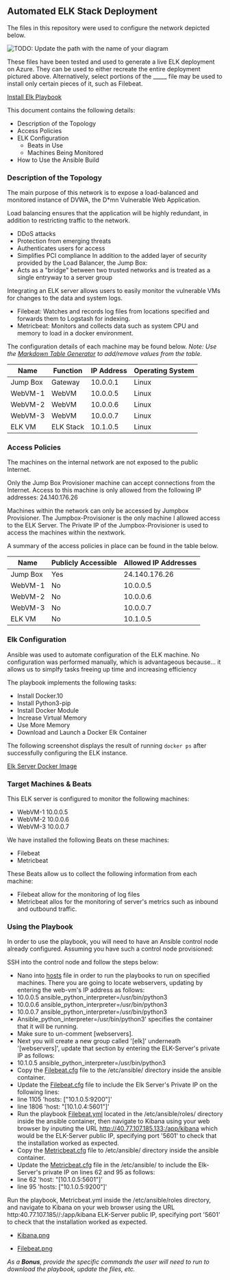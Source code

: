 ## Automated ELK Stack Deployment

The files in this repository were used to configure the network depicted below.

![TODO: Update the path with the name of your diagram](Images/diagram_filename.png)

These files have been tested and used to generate a live ELK deployment on Azure. They can be used to either recreate the entire deployment pictured above. Alternatively, select portions of the _____ file may be used to install only certain pieces of it, such as Filebeat.

[Install Elk Playbook](https://github.com/dansgte5/Elk-Stack/blob/main/Ansible/Install%20Elk.yml)

This document contains the following details:
- Description of the Topology
- Access Policies
- ELK Configuration
  - Beats in Use
  - Machines Being Monitored
- How to Use the Ansible Build


### Description of the Topology

The main purpose of this network is to expose a load-balanced and monitored instance of DVWA, the D*mn Vulnerable Web Application.

Load balancing ensures that the application will be highly redundant, in addition to restricting traffic to the network.
- DDoS attacks
- Protection from emerging threats
- Authenticates users for access
- Simplifies PCI compliance In addition to the added layer of security provided by the Load Balancer, the Jump Box:
- Acts as a "bridge" between two trusted networks and is treated as a single entryway to a server group

Integrating an ELK server allows users to easily monitor the vulnerable VMs for changes to the data and system logs.
- Filebeat: Watches and records log files from locations specified and forwards them to Logstash for indexing.
- Metricbeat: Monitors and collects data such as system CPU and memory to load in a docker environment.

The configuration details of each machine may be found below.
_Note: Use the [Markdown Table Generator](http://www.tablesgenerator.com/markdown_tables) to add/remove values from the table_.

| Name     | Function | IP Address | Operating System |
|----------|----------|------------|------------------|
| Jump Box | Gateway  | 10.0.0.1   | Linux            |
| WebVM-1  | WebVM    | 10.0.0.5   | Linux            |
| WebVM-2  | WebVM    | 10.0.0.6   | Linux            |
| WebVM-3  | WebVM    | 10.0.0.7   | Linux
| ELK VM   | ELK Stack| 10.1.0.5   | Linux            |

### Access Policies

The machines on the internal network are not exposed to the public Internet. 

Only the Jump Box Provisioner machine can accept connections from the Internet. Access to this machine is only allowed from the following IP addresses:
24.140.176.26

Machines within the network can only be accessed by Jumpbox Provisioner.
The Jumpbox-Provisioner is the only machine I allowed access to the ELK Server. The Private IP of the Jumpbox-Provisioner is used to access the machines within the nextwork.

A summary of the access policies in place can be found in the table below.

| Name     | Publicly Accessible | Allowed IP Addresses |
|----------|---------------------|----------------------|
| Jump Box | Yes                 | 24.140.176.26        | 
| WebVM-1  | No                  | 10.0.0.5             |
| WebVM-2  | No                  | 10.0.0.6             |
| WebVM-3  | No                  | 10.0.0.7 
| ELK VM   | No                  | 10.1.0.5

### Elk Configuration

Ansible was used to automate configuration of the ELK machine. No configuration was performed manually, which is advantageous because...
it allows us to simplfy tasks freeing up time and increasing efficiency

The playbook implements the following tasks:
- Install Docker.10
- Install Python3-pip
- Install Docker Module
- Increase Virtual Memory
- Use More Memory
- Download and Launch a Docker Elk Container

The following screenshot displays the result of running `docker ps` after successfully configuring the ELK instance.

[Elk Server Docker Image](https://github.com/dansgte5/Elk-Stack/blob/main/Images/Elk%20Stack%20Docker%20Image.png)

### Target Machines & Beats
This ELK server is configured to monitor the following machines:
- WebVM-1 10.0.0.5
- WebVM-2 10.0.0.6
- WebVM-3 10.0.0.7

We have installed the following Beats on these machines:
- Filebeat 
- Metricbeat

These Beats allow us to collect the following information from each machine:
- Filebeat allow for the monitoring of log files 
- Metricbeat allos for the monitoring of server's metrics such as inbound and outbound traffic.

### Using the Playbook
In order to use the playbook, you will need to have an Ansible control node already configured. Assuming you have such a control node provisioned: 

SSH into the control node and follow the steps below:
- Nano into [hosts](https://github.com/dansgte5/Elk-Stack/blob/main/Ansible/hosts.yml) file in order to run the playbooks to run on specified machines. There you are going to locate webservers, updating by entering the web-vm's IP address as follows:
- 10.0.0.5 ansible_python_interpreter=/usr/bin/python3
- 10.0.0.6 ansible_python_interpreter=/usr/bin/python3
- 10.0.0.7 ansible_python_interpreter=/usr/bin/python3
- Ansible_python_interpreter=/usr/bin/python3' specifies the container that it will be running.
- Make sure to un-comment [webservers].
- Next you will create a new group called '[elk]' underneath '[webservers]', update that section by entering the ELK-Server's private IP as follows:
- 10.1.0.5 ansible_python_interpreter=/usr/bin/python3
- Copy the [Filebeat.cfg](https://github.com/dansgte5/Elk-Stack/blob/main/Linux/Filebeat.cfg) file to the /etc/ansible/ directory inside the ansible container.
- Update the [Filebeat.cfg](https://github.com/dansgte5/Elk-Stack/blob/main/Linux/Filebeat.cfg) file to include the Elk Server's Private IP on the following lines:
- line 1105 'hosts: ["10.1.0.5:9200"]'
- line 1806 'host: "[10.1.0.4:5601"]'
- Run the playbook [Filebeat.yml](https://github.com/dansgte5/Elk-Stack/blob/main/Ansible/Filebeat.yml) located in the /etc/ansible/roles/ directory inside the ansible container, then navigate to Kibana using your web browser by inputing the URL http://40.77.107.185.133:/app/kibana which would be the ELK-Server public IP, specifying port '5601' to check that the installation worked as expected.
- Copy the [Metricbeat.cfg](https://github.com/dansgte5/Elk-Stack/blob/main/Linux/Metricbeat.cfg) file to /etc/ansible/ directory inside the ansible container.
- Update the [Metricbeat.cfg](https://github.com/dansgte5/Elk-Stack/blob/main/Linux/Metricbeat.cfg) file in the /etc/ansible/ to include the Elk-Server's private IP on lines 62 and 95 as follows:
- line 62 'host: "[10.1.0.5:5601"]'
- line 95 'hosts: ["10.1.0.5:9200"]'

Run the playbook, Metricbeat.yml inside the /etc/ansible/roles directory, and navigate to Kibana on your web browser using the URL http:40.77.107.185//:/app/kibana ELK-Server public IP, specifying port '5601' to check that the installation worked as expected.

- [Kibana.png](https://github.com/dansgte5/Elk-Stack/blob/main/Images/Kibana.png)

- [Filebeat.png](https://github.com/dansgte5/Elk-Stack/blob/main/Images/Filebeat.png)

_As a **Bonus**, provide the specific commands the user will need to run to download the playbook, update the files, etc._
